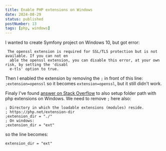 ```yaml
---
title: Enable PHP extensions on Windows
date: 2024-08-29
status: published
postNumber: 13
tags: [php, windows]
---
```


I wanted to create Symfony project on Windows 10, but got error:

```console
 The openssl extension is required for SSL/TLS protection but is not available. If you can not en
  able the openssl extension, you can disable this error, at your own risk, by setting the 'disabl
  e-tls' option to true.
```

Then I enabled the extension by removing the `;` in front of this line: `;extension=openssl` so it becomes `extension=openssl`, but it still didn't work.

Finaly I've found [answer on Stack Overflow](https://stackoverflow.com/a/42285957/1079002) to also setup folder path with php extensions on Windows. We need to remove `;` here also:

```console
; Directory in which the loadable extensions (modules) reside.
; https://php.net/extension-dir
;extension_dir = "./"
; On windows:
;extension_dir = "ext"
```

so the line becomes:

```console
extension_dir = "ext"
```
